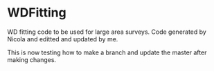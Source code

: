 # WDFitting
WD fitting code to be used for large area surveys. Code generated by Nicola and editted and updated by me. 

This is now testing how to make a branch and update the master after making changes.

